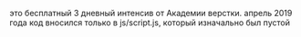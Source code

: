это бесплатный 3 дневный интенсив от Академии верстки.
апрель 2019 года
код вносился только в js/script.js, который изначально был пустой
